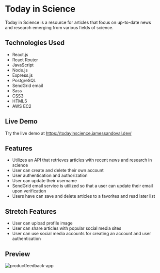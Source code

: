 # Today in Science

Today in Science is a resource for articles that focus on up-to-date news and research emerging from various fields of science. 

## Technologies Used

- React.js
- React Router
- JavaScript
- Node.js
- Express.js
- PostgreSQL
- SendGrid email
- Sass
- CSS3
- HTML5
- AWS EC2

## Live Demo

Try the live demo at https://todayinscience.jamessandoval.dev/

## Features

- Utilizes an API that retrieves articles with recent news and research in science
- User can create and delete their own account
- User authentication and authorization
- User can update their username
- SendGrid email service is utilized so that a user can update their email upon verification
- Users have can save and delete articles to a favorites and read later list


## Stretch Features

- User can upload profile image
- User can share articles with popular social media sites
- User can use social media accounts for creating an account and user authentication


## Preview

![productfeedback-app](/src/assets/images/demo/feedback_demo.gif)





